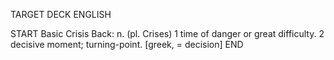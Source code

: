 TARGET DECK
ENGLISH

START
Basic
Crisis
Back: n. (pl. Crises) 1 time of danger or great difficulty. 2 decisive moment; turning-point. [greek, = decision]
END
